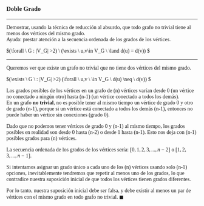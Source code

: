 <font face="LaTeX">

### Doble Grado

---

Demostrar, usando la técnica de reducción al absurdo, que todo grafo no trivial tiene al menos dos vértices del mismo grado. \
Ayuda: prestar atención a la secuencia ordenada de los grados de los vértices.

$(\forall \ G :  |V_G| >2) \ (\exists \ u,v\in V_G \ \land d(u) = d(v)) $ 

---

Queremos ver que existe un grafo no trivial que no tiene dos vértices del mismo grado.

$(\exists \ G \ : |V_G| >2) (\forall \ u,v \ \in V_G \ d(u) \neq \ d(v)) $



Los grados posibles de los vértices en un grafo de (n) vértices varían desde 0 (un vértice no conectado a ningún otro) hasta (n-1) (un vértice conectado a todos los demás).\
En un grafo **no trivial**, no es posible tener al mismo tiempo un vértice de grado 0 y otro de grado (n-1), porque si un vértice está conectado a todos los demás (n-1), entonces no puede haber un vértice sin conexiones (grado 0).

Dado que no podemos tener vértices de grado 0 y (n-1) al mismo tiempo, los grados posibles en realidad son desde 0 hasta (n-2) o desde 1 hasta (n-1). Esto nos deja con (n-1) posibles grados para (n) vértices.

La secuencia ordenada de los grados de los vértices sería: $[0,1,2,3,...,n-2]$ o $[1,2,3,...,n-1]$.

Si intentamos asignar un grado único a cada uno de los (n) vértices usando solo (n-1) opciones, inevitablemente tendremos que repetir al menos uno de los grados, lo que contradice nuestra suposición inicial de que todos los vértices tienen grados diferentes. 

Por lo tanto, nuestra suposición inicial debe ser falsa, y debe existir al menos un par de vértices con el mismo grado en todo grafo no trivial. $\blacksquare$
</font>